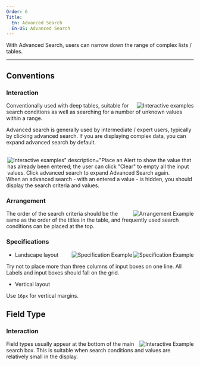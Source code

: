 ```yaml
---
Order: 6
Title:
  En: Advanced Search
  En-US: Advanced Search
---
```


With Advanced Search, users can narrow down the range of complex lists / tables.

---

## Conventions

### Interaction

<img class="preview-img" align="right" alt="Interactive examples" description="While in a stowed state, a user clicks Advanced Search to expand search options; if the user has previously entered a query, it's a best practice to transfer the corresponding value to the input box." src="https://os.alipayobjects.com/rmsportal/NpRKspdYRDwsKnw.png">

Conventionally used with deep tables, suitable for search conditions as well as searching for a number of unknown values ​​within a range.

Advanced search is generally used by intermediate / expert users, typically by clicking advanced search. If you are displaying complex data, you can expand advanced search by default.

<br>

<img class="preview-img" align="right" alt='Interactive examples" description="Place an Alert to show the value that has already been entered; the user can click "Clear" to empty all the input values. Click advanced search to expand Advanced Search again.' src="https://os.alipayobjects.com/rmsportal/gKiZtjopvLufqSP.png">

When an advanced search - with an entered a value - is hidden, you should display the search criteria and values.

### Arrangement

<img class="preview-img" align="right" alt="Arrangement Example" src="https://os.alipayobjects.com/rmsportal/TsdXCWLPIETykye.png">

The order of the search criteria should be the same as the order of the titles in the table, and frequently used search conditions can be placed at the top.

### Specifications

<img class="preview-img" align="right" alt="Specification Example" src="https://os.alipayobjects.com/rmsportal/fuPcwZCYiohhdSt.png">

<img class="preview-img" align="right" alt="Specification Example" src="https://os.alipayobjects.com/rmsportal/bFLUSbwoNoakKYS.png">

- Landscape layout

Try not to place more than three columns of input boxes on one line. All Labels and input boxes should fall on the grid.

- Vertical layout

Use `16px` for vertical margins.


## Field Type

### Interaction

<img class="preview-img" align="right" alt="Interactive Example" src = "https://os.alipayobjects.com/rmsportal/TUxfnHjfTJeKaDq.png">

Field types usually appear at the bottom of the main search box. This is suitable when search conditions and values ​​are relatively small in the display.
